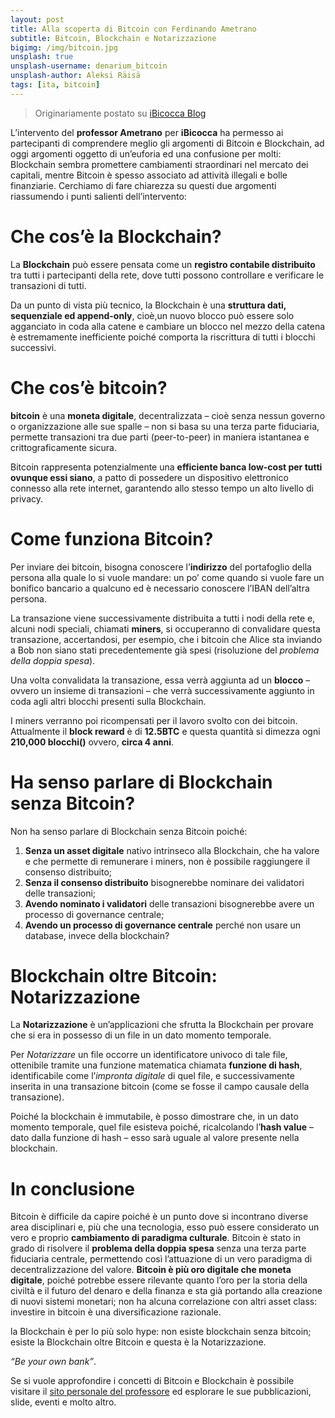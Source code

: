 ```yaml
---
layout: post
title: Alla scoperta di Bitcoin con Ferdinando Ametrano
subtitle: Bitcoin, Blockchain e Notarizzazione
bigimg: /img/bitcoin.jpg
unsplash: true
unsplash-username: denarium_bitcoin
unsplash-author: Aleksi Räisä
tags: [ita, bitcoin]
---
```


> Originariamente postato su  <a href="http://ibicocca.it/iknow-bitcoin-2/" target="_blank" rel="noopener noreferrer">iBicocca Blog</a>

L’intervento del **professor Ametrano** per **iBicocca** ha permesso ai partecipanti di comprendere meglio gli argomenti di Bitcoin e Blockchain, ad oggi argomenti oggetto di un’euforia ed una confusione per molti: Blockchain sembra promettere cambiamenti straordinari nel mercato dei capitali, mentre Bitcoin è spesso associato ad attività illegali e bolle finanziarie.
Cerchiamo di fare chiarezza su questi due argomenti riassumendo i punti salienti dell’intervento:

# Che cos’è la Blockchain?
La **Blockchain** può essere pensata come un **registro contabile distribuito** tra tutti i partecipanti della rete, dove tutti possono controllare e verificare le transazioni di tutti.

Da un punto di vista più tecnico, la Blockchain è una **struttura dati, sequenziale ed append-only**, cioè,un nuovo blocco può essere solo agganciato in coda alla catene e cambiare un blocco nel mezzo della catena è estremamente inefficiente poiché comporta la riscrittura di tutti i blocchi successivi.

# Che cos’è bitcoin?
**bitcoin** è una **moneta digitale**, decentralizzata – cioè senza nessun governo o organizzazione alle sue spalle – non si basa su una terza parte fiduciaria, permette transazioni tra due parti (peer-to-peer) in maniera istantanea e crittograficamente sicura.

Bitcoin rappresenta potenzialmente una **efficiente banca low-cost per tutti ovunque essi siano**, a patto di possedere un dispositivo elettronico connesso alla rete internet, garantendo allo stesso tempo un alto livello di privacy.

# Come funziona Bitcoin?
Per inviare dei bitcoin, bisogna conoscere l’**indirizzo** del portafoglio della persona alla quale lo si vuole mandare: un po’ come quando si vuole fare un bonifico bancario a qualcuno ed è necessario conoscere l’IBAN dell’altra persona.

La transazione viene successivamente distribuita a tutti i nodi della rete e, alcuni nodi speciali, chiamati **miners**, si occuperanno di convalidare questa transazione, accertandosi, per esempio, che i bitcoin che Alice sta inviando a Bob non siano stati precedentemente già spesi (risoluzione del *problema della doppia spesa*).

Una volta convalidata la transazione, essa verrà aggiunta ad un **blocco** – ovvero un insieme di transazioni – che verrà successivamente aggiunto in coda agli altri blocchi presenti sulla Blockchain.

I miners verranno poi ricompensati per il lavoro svolto con dei bitcoin. Attualmente il **block reward** è di **12.5BTC** e questa quantità si dimezza ogni **210,000 blocchi()** ovvero, **circa 4 anni**.

# Ha senso parlare di Blockchain senza Bitcoin?
Non ha senso parlare di Blockchain senza Bitcoin poiché:

1. **Senza un asset digitale** nativo intrinseco alla Blockchain, che ha valore e che permette di remunerare i miners, non è possibile raggiungere il consenso distribuito;
2. **Senza il consenso distribuito** bisognerebbe nominare dei validatori delle transazioni;
3. **Avendo nominato i validatori** delle transazioni bisognerebbe avere un processo di governance centrale;
4. **Avendo un processo di governance centrale** perché non usare un database, invece della blockchain?

# Blockchain oltre Bitcoin: Notarizzazione
La **Notarizzazione** è un’applicazioni che sfrutta la Blockchain per provare che si era in possesso di un file in un dato momento temporale.

Per *Notarizzare* un file occorre un identificatore univoco di tale file, ottenibile tramite una funzione matematica chiamata **funzione di hash**, identificabile come l’*impronta digitale* di quel file, e successivamente inserita in una transazione bitcoin (come se fosse il campo causale della transazione).

Poiché la blockchain è immutabile, è posso dimostrare che, in un dato momento temporale, quel file esisteva poiché, ricalcolando l’**hash value** – dato dalla funzione di hash – esso sarà uguale al valore presente nella blockchain.

# In conclusione
Bitcoin è difficile da capire poiché è un punto dove si incontrano diverse area disciplinari e, più che una tecnologia, esso può essere considerato un vero e proprio **cambiamento di paradigma culturale**. Bitcoin è stato in grado di risolvere il **problema della doppia spesa** senza una terza parte fiduciaria centrale, permettendo così l’attuazione di un vero paradigma di decentralizzazione del valore. **Bitcoin è più oro digitale che moneta digitale**, poiché potrebbe essere rilevante quanto l’oro per la storia della civiltà e il futuro del denaro e della finanza e sta già portando alla creazione di nuovi sistemi monetari; non ha alcuna correlazione con altri asset class: investire in bitcoin è una diversificazione razionale.

la Blockchain è per lo più solo hype: non esiste blockchain senza bitcoin; esiste la Blockchain oltre Bitcoin e questa è la Notarizzazione.

*“Be your own bank”*.

Se si vuole approfondire i concetti di Bitcoin e Blockchain è possibile visitare il [sito personale del professore](ametrano.net) ed esplorare le sue pubblicazioni, slide, eventi e molto altro.
